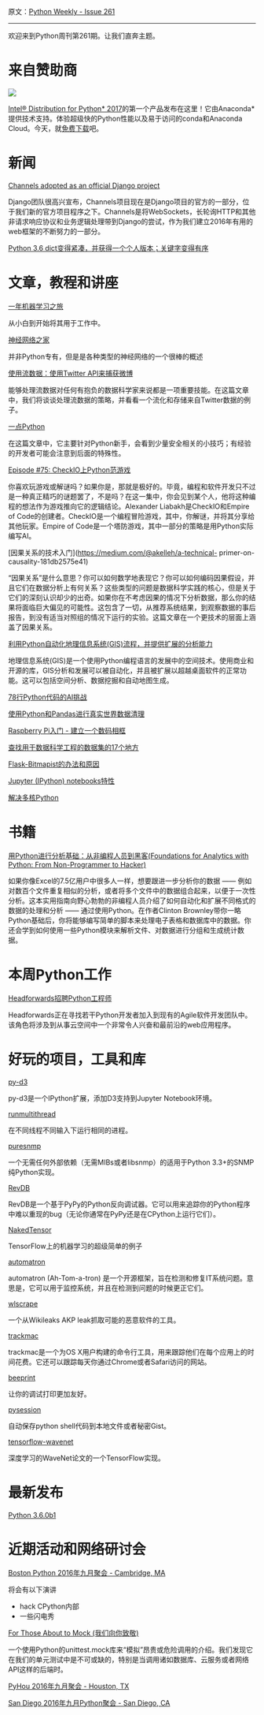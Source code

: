 原文：[Python Weekly - Issue 261](http://eepurl.com/cfOTh5)

---

欢迎来到Python周刊第261期。让我们直奔主题。 
  
# 来自赞助商 

[![](https://gallery.mailchimp.com/e2e180baf855ac797ef407fc7/images/b1a844b2-fee2-4dd3-b56c-341147f4c21b.png)](https://software.intel.com/en-us/intel-sdp-home) 

[Intel® Distribution for Python* 2017](https://software.intel.com/en-us/intel-distribution-for-python)的第一个产品发布在这里！它由Anaconda*提供技术支持。体验超级快的Python性能以及易于访问的conda和Anaconda Cloud。今天，就[免费下载](https://registrationcenter.intel.com/en/forms/?productid=2810)吧。
  
  
# 新闻
  
[Channels adopted as an official Django project](https://www.djangoproject.com/weblog/2016/sep/09/channels-adopted-official-django-project/) 

Django团队很高兴宣布，Channels项目现在是Django项目的官方的一部分，位于我们新的官方项目程序之下。Channels是将WebSockets，长轮询HTTP和其他非请求响应协议和业务逻辑处理带到Django的尝试，作为我们建立2016年有用的web框架的不断努力的一部分。
  
[Python 3.6 dict变得紧凑，并获得一个个人版本；关键字变得有序](https://mail.python.org/pipermail/python-dev/2016-September/146327.html)  
  
  
# 文章，教程和讲座
  
[一年机器学习之旅](https://medium.com/learning-new-stuff/machine-learning-in-a-year-cdb0b0ebd29c)  

从小白到开始将其用于工作中。
  
[神经网络之家](http://www.asimovinstitute.org/neural-network-zoo/)  

并非Python专有，但是是各种类型的神经网络的一个很棒的概述
  
[使用流数据：使用Twitter API来捕获微博](https://www.dataquest.io/blog/streaming-data-python/) 

能够处理流数据对任何有抱负的数据科学家来说都是一项重要技能。在这篇文章中，我们将谈谈处理流数据的策略，并看看一个流化和存储来自Twitter数据的例子。
  
[一点Python](https://access.redhat.com/blogs/766093/posts/2592591) 

在这篇文章中，它主要针对Python新手，会看到少量安全相关的小技巧；有经验的开发者可能会注意到后面的特殊性。
  
[Episode #75: CheckIO上Python范游戏](https://talkpython.fm/episodes/show/75/pythonic-games-at-checkio) 

你喜欢玩游戏或解谜吗？如果你是，那就是极好的。毕竟，编程和软件开发只不过是一种真正精巧的谜题罢了，不是吗？在这一集中，你会见到某个人，他将这种编程的想法作为游戏推向它的逻辑结论。Alexander Liabakh是CheckIO和Empire of Code的创建者。CheckIO是一个编程冒险游戏，其中，你解谜，并将其分享给其他玩家。Empire of Code是一个塔防游戏，其中一部分的策略是用Python实际编写AI。
  
[因果关系的技术入门](https://medium.com/@akelleh/a-technical- primer-on-causality-181db2575e41)  

“因果关系”是什么意思？你可以如何数学地表现它？你可以如何编码因果假设，并且它们在数据分析上有何关系？这些类型的问题是数据科学实践的核心，但是关于它们的深刻认识却少的出奇。如果你在不考虑因果的情况下分析数据，那么你的结果将面临巨大偏见的可能性。这包含了一切，从推荐系统结果，到观察数据的事后报告，到没有适当对照组的情况下运行的实验。这篇文章在一个更技术的层面上涵盖了因果关系。
  
[利用Python自动化地理信息系统(GIS)流程，并提供扩展的分析能力](https://www.youtube.com/watch?v=Fmtofk8t2dg)  

地理信息系统(GIS)是一个使用Python编程语言的发展中的空间技术。使用商业和开源的库，GIS分析和发展可以被自动化，并且被扩展以超越桌面软件的正常功能。这可以包括空间分析、数据挖掘和自动地图生成。
  
[78行Python代码的AI挑战](http://kootenpv.github.io/2016-09-07-ai-challenge-in-78-lines)  
  
[使用Python和Pandas进行真实世界数据清理](http://trendct.org/2016/08/05/real-world-data-cleanup-with-python-and-pandas)  
  
[Raspberry Pi入门 - 建立一个数码相框](https://paulstamatiou.com/getting-started-raspberry-pi/)  
  
[查找用于数据科学工程的数据集的17个地方](https://www.dataquest.io/blog/free-datasets-for-projects/)  
  
[Flask-Bitmapist的办法和原因](https://www.cuttlesoft.com/the-how-and-why-of-flask-bitmapist/)  
  
[Jupyter (IPython) notebooks特性](http://arogozhnikov.github.io/2016/09/10/jupyter-features.html)  
  
[解决多核Python](https://ericsnowcurrently.blogspot.com/2016/09/solving-mutli-core-python.html)  
  
  
# 书籍
  
[用Python进行分析基础：从非编程人员到黑客(Foundations for Analytics with Python: From Non-Programmer to Hacker)](http://amzn.to/2cyhD4J) 

如果你像Excel的7.5亿用户中很多人一样，想要跟进一步分析你的数据 —— 例如对数百个文件重复相似的分析，或者将多个文件中的数据组合起来，以便于一次性分析。这本实用指南向野心勃勃的非编程人员介绍了如何自动化和扩展不同格式的数据的处理和分析 —— 通过使用Python。在作者Clinton Brownley带你一略Python基础后，你将能够编写简单的脚本来处理电子表格和数据库中的数据。你还会学到如何使用一些Python模块来解析文件、对数据进行分组和生成统计数据。
  
  
# 本周Python工作  
  
[Headforwards招聘Python工程师](http://jobs.pythonweekly.com/jobs/python-developer-11/)  

Headforwards正在寻找若干Python开发者加入到现有的Agile软件开发团队中。该角色将涉及到从事云空间中一个非常令人兴奋和最前沿的web应用程序。
  
  
# 好玩的项目，工具和库  
  
[py-d3](https://github.com/ResidentMario/py-d3/)  

py-d3是一个IPython扩展，添加D3支持到Jupyter Notebook环境。
  
[runmultithread](https://github.com/juanpabloaj/runmultithread)  

在不同线程不同输入下运行相同的进程。
  
[puresnmp](https://github.com/exhuma/puresnmp) 

一个无需任何外部依赖（无需MIBs或者libsnmp）的适用于Python 3.3+的SNMP纯Python实现。
  
[RevDB](https://bitbucket.org/pypy/revdb/) 

RevDB是一个基于PyPy的Python反向调试器。它可以用来追踪你的Python程序中难以重现的bug（无论你通常在PyPy还是在CPython上运行它们）。
  
[NakedTensor](https://github.com/jostmey/NakedTensor)  

TensorFlow上的机器学习的超级简单的例子
  
[automatron](https://github.com/madflojo/automatron)  

automatron (Ah-Tom-a-tron) 是一个开源框架，旨在检测和修复IT系统问题。意思是，它可以用于监控系统，并且在检测到问题的时候更正它们。
  
[wlscrape](https://github.com/bontchev/wlscrape)  

一个从Wikileaks AKP leak抓取可能的恶意软件的工具。  
  
[trackmac](https://github.com/MacLeek/trackmac) 

trackmac是一个为OS X用户构建的命令行工具，用来跟踪他们在每个应用上的时间花费。它还可以跟踪每天你通过Chrome或者Safari访问的网站。
  
[beeprint](https://github.com/panyanyany/beeprint)  

让你的调试打印更加友好。
  
[pysession](https://github.com/FallibleInc/pysession)  

自动保存python shell代码到本地文件或者秘密Gist。
  
[tensorflow-wavenet](https://github.com/ibab/tensorflow-wavenet)  

深度学习的WaveNet论文的一个TensorFlow实现。
  
  
# 最新发布
  
[Python 3.6.0b1](https://mail.python.org/pipermail/python-dev/2016-September/146441.html)  
  
  
# 近期活动和网络研讨会
  
[Boston Python 2016年九月聚会 - Cambridge, MA](https://www.meetup.com/bostonpython/events/231638367/) 
 
将会有以下演讲

  * hack CPython内部
  * 一些闪电秀

[For Those About to Mock (我们向你致敬)](https://www.meetup.com/DCPython/events/232442940/)  

一个使用Python的unittest.mock库来“模拟”昂贵或危险调用的介绍。我们发现它在我们的单元测试中是不可或缺的，特别是当调用诸如数据库、云服务或者网络API这样的后端时。
  
[PyHou 2016年九月聚会 - Houston, TX](https://www.meetup.com/python-14/events/226999489/)  
  
[San Diego 2016年九月Python聚会 - San Diego, CA](https://www.meetup.com/pythonsd/events/233672873/)  
 
